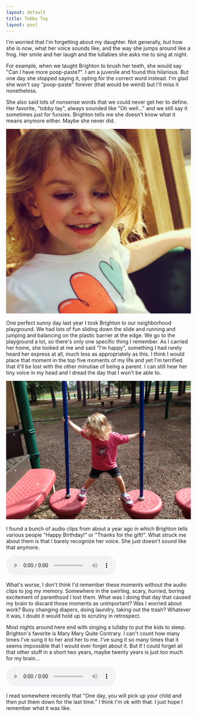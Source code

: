 ```yaml
---
layout: default
title: Tobby Tay
layout: post
---
```


I'm worried that I'm forgetting about my daughter.  Not generally, but how she
is *now*, what her voice sounds like, and the way she jumps around like a frog.
Her smile and her laugh and the lullabies she asks me to sing at night.

For example, when we taught Brighton to brush her teeth, she would say "Can I
have more poop-paste?".  I am a juvenile and found this hilarious.  But one day
she stopped saying it, opting for the correct word instead.  I'm glad she won't
say "poop-paste" forever (that would be weird) but I'll miss it nonetheless.

She also said lots of nonsense words that we could never get her to define.
Her favorite, "tobby tay", always sounded like "Oh well…" and we still say it
sometimes just for funsies.  Brighton tells me she doesn't know what it means
anymore either.  Maybe she never did.

![Brighton with hearts on her shirt](/img/brighton-hearts.jpg)

One perfect sunny day last year I took Brighton to our neighborhood playground.
We had lots of fun sliding down the slide and running and jumping and balancing
on the plastic barrier at the edge.  We go to the playground a lot, so there's
only one specific thing I remember.  As I carried her home, she looked at me
and said "I'm happy", something I had rarely heard her express at all, much
less as appropriately as this.  I think I would place that moment in the top
five moments of my life and yet I'm terrified that it'll be lost with the other
minutiae of being a parent.  I can still hear her tiny voice in my head and I
dread the day that I won't be able to.

![Brighton at the playground](/img/brighton-balancing.jpg)

I found a bunch of audio clips from about a year ago in which Brighton tells
various people "Happy Birthday!" or "Thanks for the gift!".  What struck me
about them is that I barely recognize her voice.  She just doesn't sound like
that anymore.

<audio controls src='/audio/i-love-you-daddy.mp3'>
  Your browser does't support the audio element. :(
</audio>

What's worse, I don't think I'd remember these moments without the audio clips
to jog my memory.  Somewhere in the swirling, scary, hurried, boring excitement
of parenthood I lost them.  What was I doing that day that caused my brain to
discard those moments as unimportant?  Was I worried about work?  Busy changing
diapers, doing laundry, taking out the trash?  Whatever it was, I doubt it
would hold up to scrutiny in retrospect.

Most nights around here end with singing a lullaby to put the kids to sleep.
Brighton's favorite is Mary Mary Quite Contrary.  I can't count how many times
I've sung it to her and her to me.  I've sung it so many times that it seems
impossible that I would ever forget about it.  But if I could forget all that
other stuff in a short two years, maybe twenty years is just too much for my
brain…

<audio controls src='/audio/mary-mary.mp3'>
  Your browser does't support the audio element. :(
</audio>

I read somewhere recently that "One day, you will pick up your child and then
put them down for the last time."  I think I'm ok with that.  I just hope I
remember what it was like.

